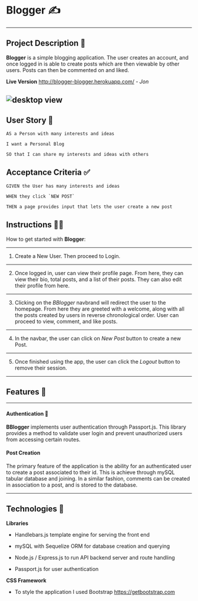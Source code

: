 # Blogger ✍
---

## Project Description 📜
**Blogger** is a simple blogging application. The user creates an account, and once logged in is able to create posts which are then viewable by other users. Posts can then be commented on and liked.

**Live Version** http://blogger-blogger.herokuapp.com/
*- Jon*

![desktop view](https://github.com/Jmacr0/react-social/raw/master/blogger.PNG "Logo Title Text 1")
---

## User Story 👤

```
AS a Person with many interests and ideas

I want a Personal Blog

SO that I can share my interests and ideas with others
```

## Acceptance Criteria ✅

```
GIVEN the User has many interests and ideas

WHEN they click `NEW POST`

THEN a page provides input that lets the user create a new post
```

## Instructions 👩‍🏫

How to get started with **Blogger**:

---
1. Create a New User. Then proceed to Login.
---
2. Once logged in, user can view their profile page. From here, they can view their bio, total posts, and a list of their posts. They can also edit their profile from here.
---
3. Clicking on the *BBlogger* navbrand will redirect the user to the homepage. From here they are greeted with a welcome, along with all the posts created by users in reverse chronological order. User can proceed to view, comment, and like posts.
---
4. In the navbar, the user can click on *New Post* button to create a new Post. 
---
5. Once finished using the app, the user can click the *Logout* button to remove their session.
---

## Features 🌠

---
#### Authentication 🔐

**BBlogger** implements user authentication through Passport.js. This library provides a method to validate user login and prevent unauthorized users from accessing certain routes.

#### Post Creation

The primary feature of the application is the ability for an authenticated user to create a post associated to their id. This is achieve through mySQL tabular database and joining. In a similar fashion, comments can be created in association to a post, and is stored to the database.

---
## Technologies 🎡

**Libraries**

* Handlebars.js template engine for serving the front end

* mySQL with Sequelize ORM for database creation and querying

* Node.js / Express.js to run API backend server and route handling

* Passport.js for user authentication

**CSS Framework**

* To style the application I used Bootstrap https://getbootstrap.com
